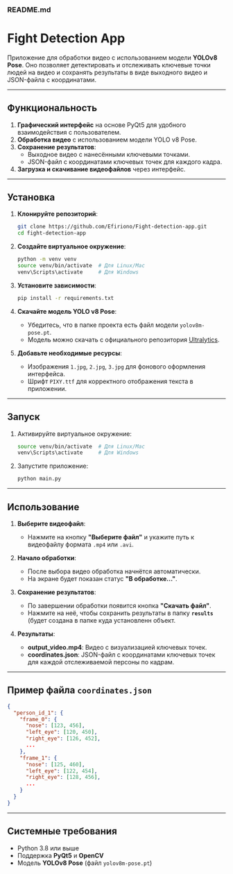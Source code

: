 ### **README.md**

# **Fight Detection App**

Приложение для обработки видео с использованием модели **YOLOv8 Pose**. Оно позволяет детектировать и отслеживать ключевые точки людей на видео и сохранять результаты в виде выходного видео и JSON-файла с координатами.

---

## **Функциональность**

1. **Графический интерфейс** на основе PyQt5 для удобного взаимодействия с пользователем.
2. **Обработка видео** с использованием модели YOLO v8 Pose.
3. **Сохранение результатов**:
   - Выходное видео с нанесёнными ключевыми точками.
   - JSON-файл с координатами ключевых точек для каждого кадра.
4. **Загрузка и скачивание видеофайлов** через интерфейс.

---

## **Установка**

1. **Клонируйте репозиторий**:
   ```bash
   git clone https://github.com/Efiriono/Fight-detection-app.git
   cd fight-detection-app
   ```

2. **Создайте виртуальное окружение**:
   ```bash
   python -m venv venv
   source venv/bin/activate  # Для Linux/Mac
   venv\Scripts\activate     # Для Windows
   ```

3. **Установите зависимости**:
   ```bash
   pip install -r requirements.txt
   ```

4. **Скачайте модель YOLO v8 Pose**:
   - Убедитесь, что в папке проекта есть файл модели `yolov8m-pose.pt`.
   - Модель можно скачать с официального репозитория [Ultralytics](https://github.com/ultralytics/ultralytics).

5. **Добавьте необходимые ресурсы**:
   - Изображения `1.jpg`, `2.jpg`, `3.jpg` для фонового оформления интерфейса.
   - Шрифт `PIXY.ttf` для корректного отображения текста в приложении.

---

## **Запуск**

1. Активируйте виртуальное окружение:
   ```bash
   source venv/bin/activate  # Для Linux/Mac
   venv\Scripts\activate     # Для Windows
   ```

2. Запустите приложение:
   ```bash
   python main.py
   ```

---

## **Использование**

1. **Выберите видеофайл**:
   - Нажмите на кнопку **"Выберите файл"** и укажите путь к видеофайлу формата `.mp4` или `.avi`.

2. **Начало обработки**:
   - После выбора видео обработка начнётся автоматически.
   - На экране будет показан статус **"В обработке..."**.

3. **Сохранение результатов**:
   - По завершении обработки появится кнопка **"Скачать файл"**.
   - Нажмите на неё, чтобы сохранить результаты в папку **`results`** (будет создана в папке куда установленн объект.

4. **Результаты**:
   - **output_video.mp4**: Видео с визуализацией ключевых точек.
   - **coordinates.json**: JSON-файл с координатами ключевых точек для каждой отслеживаемой персоны по кадрам.

---

## **Пример файла `coordinates.json`**

```json
{
  "person_id_1": {
    "frame_0": {
      "nose": [123, 456],
      "left_eye": [120, 450],
      "right_eye": [126, 452],
      ...
    },
    "frame_1": {
      "nose": [125, 460],
      "left_eye": [122, 454],
      "right_eye": [128, 456],
      ...
    }
  }
}
```

---

## **Системные требования**

- Python 3.8 или выше
- Поддержка **PyQt5** и **OpenCV**
- Модель **YOLOv8 Pose** (файл `yolov8m-pose.pt`)

